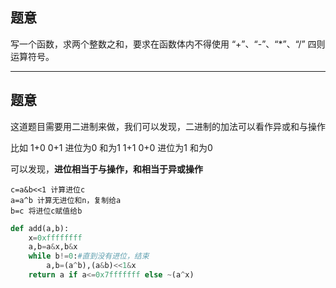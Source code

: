 ## 题意

写一个函数，求两个整数之和，要求在函数体内不得使用 “+”、“-”、“\*”、“/” 四则运算符号。

---
## 题意

这道题目需要用二进制来做，我们可以发现，二进制的加法可以看作异或和与操作

比如 
1+0 0+1 进位为0 和为1 
1+1 0+0 进位为1 和为0

可以发现，**进位相当于与操作，和相当于异或操作**

```
c=a&b<<1 计算进位c
a=a^b 计算无进位和n，复制给a
b=c 将进位c赋值给b
```

```python
def add(a,b):
	x=0xffffffff
	a,b=a&x,b&x
	while b!=0:#直到没有进位，结束
		a,b=(a^b),(a&b)<<1&x
	return a if a<=0x7fffffff else ~(a^x)
```